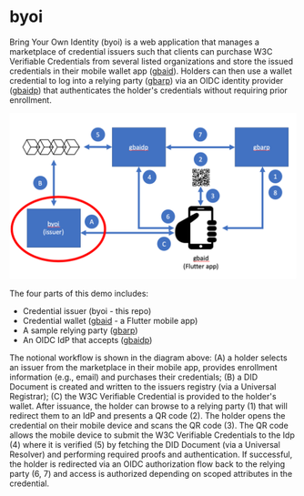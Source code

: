 # byoi

Bring Your Own Identity (byoi) is a web application that manages a
marketplace of credential issuers such that clients can purchase W3C
Verifiable Credentials from several listed organizations and store the
issued credentials in their mobile wallet app
([gbaid](https://https://github.com/Veridium/gbaid)).  Holders can
then use a wallet credential to log into a relying party
([gbarp](https://github.com/Veridium/gbarp)) via an OIDC identity
provider ([gbaidp](https://github.com/Veridium/gbaidp)) that
authenticates the holder's credentials without requiring prior
enrollment.

![GBA Bring Your Own Identity](byoi.png "GBA Bring Your Own Identity")

The four parts of this demo includes:

* Credential issuer (byoi - this repo)
* Credential wallet ([gbaid](https://https://github.com/Veridium/gbaid) - a Flutter mobile app)
* A sample relying party ([gbarp](https://github.com/Veridium/gbarp))
* An OIDC IdP that accepts ([gbaidp](https://github.com/Veridium/gbaidp))

The notional workflow is shown in the diagram above: (A) a holder
selects an issuer from the marketplace in their mobile app, provides
enrollment information (e.g., email) and purchases their credentials;
(B) a DID Document is created and written to the issuers registry (via
a Universal Registrar); (C) the W3C Verifiable Credential is provided
to the holder's wallet.  After issuance, the holder can browse to a
relying party (1) that will redirect them to an IdP and presents a QR
code (2).  The holder opens the credential on their mobile device and
scans the QR code (3).  The QR code allows the mobile device to submit
the W3C Verifiable Credentials to the Idp (4) where it is verified (5)
by fetching the DID Document (via a Universal Resolver) and performing
required proofs and authentication.  If successful, the holder is
redirected via an OIDC authorization flow back to the relying party
(6, 7) and access is authorized depending on scoped attributes in the
credential.

